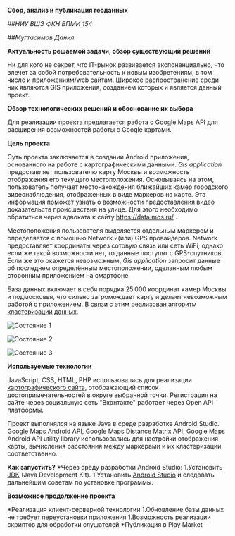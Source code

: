 **Сбор, анализ и публикация геоданных**

##*НИУ ВШЭ ФКН БПМИ 154*

##*Мугтасимов Данил*

**Актуальность решаемой задачи, обзор существующий решений**

Ни для кого не секрет, что IT-рынок развивается экспоненциально, что влечет за собой потребовательность к новым изобретениям, в том числе и приложениям/web сайтам. Широкое распространение среди них являются GIS приложения, созданием которых и является данный проект.

**Обзор технологических решений и обоснование их выбора**

Для реализации проекта предлагается работа с Google Maps API для расширения возможностей работы с Google картами.  

**Цель проекта**

Суть проекта заключается в создании Android приложения, основанного на работе с картографическими данными. 
_Gis application_ предоставляет пользователю карту Москвы и возможность отображения его текущего местоположения. Основываясь на этом, пользователь получает местонахождения ближайших камер городского видеонаблюдения, отображенных в виде маркеров на карте. Эта информация поможет узнать о возможности предоставления видео доказательств происшествия на улице. Для этого необходимо обратиться через адвоката к сайту https://data.mos.ru/ .

Местоположения пользователя выделяется отдельным маркером и определяется с помощью Network и(или) GPS провайдеров. Network предоставляет координаты через сотовую связь или сеть WiFi, однако если же такой возможности нет, то данные поступят с GPS-спутников. Если же это окажется невозможным, _Gis application_ запросит данные об последнем определённым местоположении, сделанным любым сторонним приложением на смартфоне. 

База данных включает в себя порядка 25.000 координат камер Москвы и подмосковья, что сильно загромождает карту и делает невозможным работой с приложением. В связи с этим реализован [алгоритм кластеризации данных](https://habrahabr.ru/post/145832/).

![Состояние 1](http://upload.akusherstvo.ru/image1309241.png)

![Состояние 2](http://upload.akusherstvo.ru/image1309247.png)
 
![Состояние 3](http://upload.akusherstvo.ru/image1309250.png)

**Используемые технологии**

JavaScript, CSS, HTML, PHP использовались для реализации [картографического сайта](md.hse7.ru), отображающий список достопримечательностей в округе выбранной точки. Регистрация на сайте через социальную сеть "Вконтакте" работает через Open API платформы. 

Проект выполнялся на языке Java в среде разработке Android Studio.
Google Maps Android API, Google Maps Distance Matrix API, Google Maps Android API utility library использовались для настройки отображения карты, вычисления расстояния между маркерами и их кластеризации соответственно. 

**Как запустить?**
*Через среду разработки Android Studio:
1.Установить [JDK](http://www.oracle.com/technetwork/java/javase/downloads/index.html) (Java Development Kit).
1.Установить [Android Studio](https://developer.android.com/studio/index.html?hl=ru) и следовать дальнейшим советам по установке программы. 

**Возможное продолжение проекта**

*Реализация клиент-серверной технологии
1.Обновление базы данных не требует переустановки приложения
1.Возможность реализации скриптов для обработки слушателей
*Публикация в Play Market
